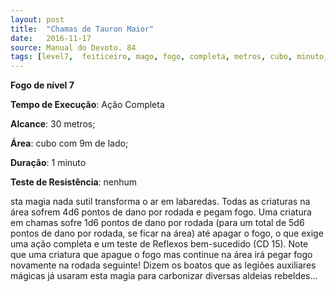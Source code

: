 ```yaml
---
layout: post
title:  "Chamas de Tauron Maior"
date:   2016-11-17
source: Manual do Devoto. 84
tags: [level7,  feiticeiro, mago, fogo, completa, metros, cubo, minuto, nenhum]
---
```


**Fogo de nível 7**

**Tempo de Execução**: Ação Completa

**Alcance**: 30 metros;

**Área**: cubo com 9m de lado;

**Duração**: 1 minuto

**Teste de Resistência**: nenhum

sta magia nada sutil transforma o 
ar em labaredas. Todas as criaturas na área 
sofrem 4d6 pontos de dano por rodada 
e pegam fogo. Uma criatura em chamas 
sofre 1d6 pontos de dano por rodada 
(para um total de 5d6 pontos de dano 
por rodada, se ficar na área) até apagar o 
fogo, o que exige uma ação completa e 
um teste de Reflexos bem-sucedido (CD 
15). Note que uma criatura que apague o 
fogo mas continue na área irá pegar fogo 
novamente na rodada seguinte!
Dizem os boatos que as legiões auxiliares 
mágicas já usaram esta magia para carbonizar diversas aldeias rebeldes...